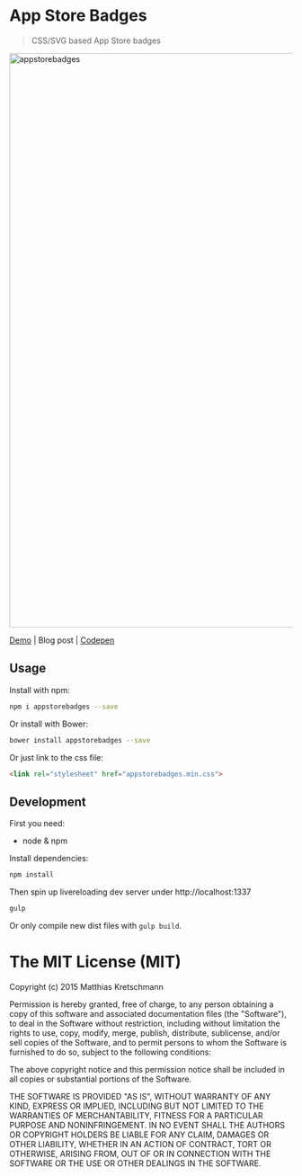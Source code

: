 # App Store Badges

> CSS/SVG based App Store badges

<img width="1022" alt="appstorebadges" src="https://cloud.githubusercontent.com/assets/90316/9833788/eee686ae-59a5-11e5-8457-feb08f0bf3cc.png">

[Demo](http://lab.kremalicious.com/appstorebadges/) | Blog post | [Codepen](http://codepen.io/kremalicious/details/EVVraP/)


## Usage

Install with npm:

```bash
npm i appstorebadges --save
```

Or install with Bower:

```bash
bower install appstorebadges --save
```

Or just link to the css file:

```html
<link rel="stylesheet" href="appstorebadges.min.css">
```


## Development

First you need:

- node & npm

Install dependencies:

```bash
npm install
```

Then spin up livereloading dev server under http://localhost:1337

```bash
gulp
```

Or only compile new dist files with `gulp build`.


# The MIT License (MIT)

Copyright (c) 2015 Matthias Kretschmann

Permission is hereby granted, free of charge, to any person obtaining a copy
of this software and associated documentation files (the "Software"), to deal
in the Software without restriction, including without limitation the rights
to use, copy, modify, merge, publish, distribute, sublicense, and/or sell
copies of the Software, and to permit persons to whom the Software is
furnished to do so, subject to the following conditions:

The above copyright notice and this permission notice shall be included in
all copies or substantial portions of the Software.

THE SOFTWARE IS PROVIDED "AS IS", WITHOUT WARRANTY OF ANY KIND, EXPRESS OR
IMPLIED, INCLUDING BUT NOT LIMITED TO THE WARRANTIES OF MERCHANTABILITY,
FITNESS FOR A PARTICULAR PURPOSE AND NONINFRINGEMENT. IN NO EVENT SHALL THE
AUTHORS OR COPYRIGHT HOLDERS BE LIABLE FOR ANY CLAIM, DAMAGES OR OTHER
LIABILITY, WHETHER IN AN ACTION OF CONTRACT, TORT OR OTHERWISE, ARISING FROM,
OUT OF OR IN CONNECTION WITH THE SOFTWARE OR THE USE OR OTHER DEALINGS IN
THE SOFTWARE.
